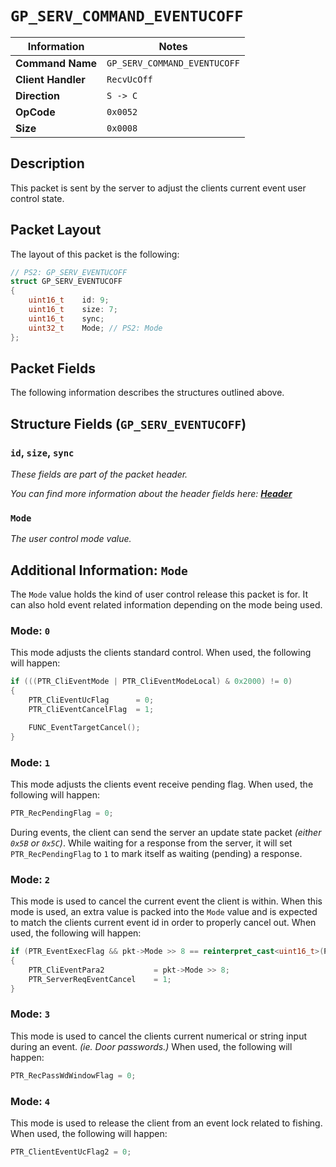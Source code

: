 # `GP_SERV_COMMAND_EVENTUCOFF`

| Information               | Notes |
|---                        |---    |
| **Command Name**          | `GP_SERV_COMMAND_EVENTUCOFF` |
| **Client Handler**        | `RecvUcOff` |
| **Direction**             | `S -> C` |
| **OpCode**                | `0x0052` |
| **Size**                  | `0x0008` |

## Description

This packet is sent by the server to adjust the clients current event user control state.

## Packet Layout

The layout of this packet is the following:

```cpp
// PS2: GP_SERV_EVENTUCOFF
struct GP_SERV_EVENTUCOFF
{
    uint16_t    id: 9;
    uint16_t    size: 7;
    uint16_t    sync;
    uint32_t    Mode; // PS2: Mode
};
```

## Packet Fields

The following information describes the structures outlined above.

## Structure Fields (`GP_SERV_EVENTUCOFF`)

### `id`, `size`, `sync`

_These fields are part of the packet header._

_You can find more information about the header fields here: [**Header**](/world/server/Header.md)_

### `Mode`

_The user control mode value._

## Additional Information: `Mode`

The `Mode` value holds the kind of user control release this packet is for. It can also hold event related information depending on the mode being used.

### Mode: `0`

This mode adjusts the clients standard control. When used, the following will happen:

```cpp
if (((PTR_CliEventMode | PTR_CliEventModeLocal) & 0x2000) != 0)
{
    PTR_CliEventUcFlag      = 0;
    PTR_CliEventCancelFlag  = 1;

    FUNC_EventTargetCancel();
}
```


### Mode: `1`

This mode adjusts the clients event receive pending flag. When used, the following will happen:

```cpp
PTR_RecPendingFlag = 0;
```

During events, the client can send the server an update state packet _(either `0x5B` or `0x5C`)_. While waiting for a response from the server, it will set `PTR_RecPendingFlag` to `1` to mark itself as waiting (pending) a response.

### Mode: `2`

This mode is used to cancel the current event the client is within. When this mode is used, an extra value is packed into the `Mode` value and is expected to match the clients current event id in order to properly cancel out. When used, the following will happen:

```cpp
if (PTR_EventExecFlag && pkt->Mode >> 8 == reinterpret_cast<uint16_t>(PTR_CliEventPara))
{
    PTR_CliEventPara2           = pkt->Mode >> 8;
    PTR_ServerReqEventCancel    = 1;
}
```

### Mode: `3`

This mode is used to cancel the clients current numerical or string input during an event. _(ie. Door passwords.)_ When used, the following will happen:

```cpp
PTR_RecPassWdWindowFlag = 0;
```

### Mode: `4`

This mode is used to release the client from an event lock related to fishing. When used, the following will happen:

```cpp
PTR_ClientEventUcFlag2 = 0;
```
